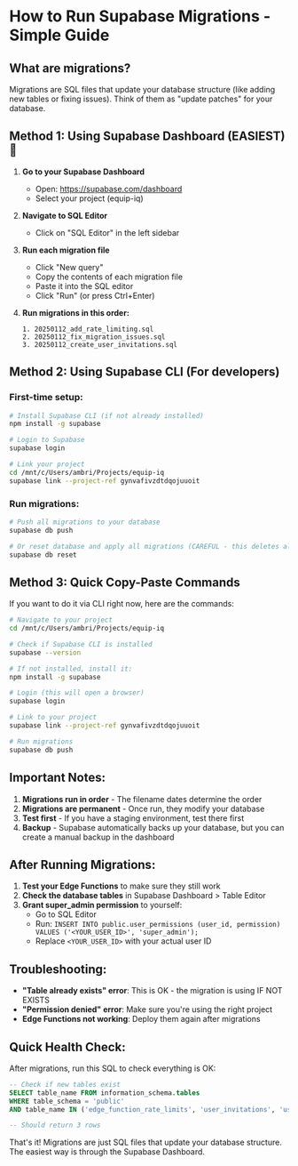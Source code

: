 # How to Run Supabase Migrations - Simple Guide

## What are migrations?
Migrations are SQL files that update your database structure (like adding new tables or fixing issues). Think of them as "update patches" for your database.

## Method 1: Using Supabase Dashboard (EASIEST) 🎯

1. **Go to your Supabase Dashboard**
   - Open: https://supabase.com/dashboard
   - Select your project (equip-iq)

2. **Navigate to SQL Editor**
   - Click on "SQL Editor" in the left sidebar

3. **Run each migration file**
   - Click "New query"
   - Copy the contents of each migration file
   - Paste it into the SQL editor
   - Click "Run" (or press Ctrl+Enter)

4. **Run migrations in this order:**
   ```
   1. 20250112_add_rate_limiting.sql
   2. 20250112_fix_migration_issues.sql
   3. 20250112_create_user_invitations.sql
   ```

## Method 2: Using Supabase CLI (For developers)

### First-time setup:
```bash
# Install Supabase CLI (if not already installed)
npm install -g supabase

# Login to Supabase
supabase login

# Link your project
cd /mnt/c/Users/ambri/Projects/equip-iq
supabase link --project-ref gynvafivzdtdqojuuoit
```

### Run migrations:
```bash
# Push all migrations to your database
supabase db push

# Or reset database and apply all migrations (CAREFUL - this deletes all data!)
supabase db reset
```

## Method 3: Quick Copy-Paste Commands

If you want to do it via CLI right now, here are the commands:

```bash
# Navigate to your project
cd /mnt/c/Users/ambri/Projects/equip-iq

# Check if Supabase CLI is installed
supabase --version

# If not installed, install it:
npm install -g supabase

# Login (this will open a browser)
supabase login

# Link to your project
supabase link --project-ref gynvafivzdtdqojuuoit

# Run migrations
supabase db push
```

## Important Notes:

1. **Migrations run in order** - The filename dates determine the order
2. **Migrations are permanent** - Once run, they modify your database
3. **Test first** - If you have a staging environment, test there first
4. **Backup** - Supabase automatically backs up your database, but you can create a manual backup in the dashboard

## After Running Migrations:

1. **Test your Edge Functions** to make sure they still work
2. **Check the database tables** in Supabase Dashboard > Table Editor
3. **Grant super_admin permission** to yourself:
   - Go to SQL Editor
   - Run: `INSERT INTO public.user_permissions (user_id, permission) VALUES ('<YOUR_USER_ID>', 'super_admin');`
   - Replace `<YOUR_USER_ID>` with your actual user ID

## Troubleshooting:

- **"Table already exists" error**: This is OK - the migration is using IF NOT EXISTS
- **"Permission denied" error**: Make sure you're using the right project
- **Edge Functions not working**: Deploy them again after migrations

## Quick Health Check:
After migrations, run this SQL to check everything is OK:
```sql
-- Check if new tables exist
SELECT table_name FROM information_schema.tables 
WHERE table_schema = 'public' 
AND table_name IN ('edge_function_rate_limits', 'user_invitations', 'user_permissions');

-- Should return 3 rows
```

That's it! Migrations are just SQL files that update your database structure. The easiest way is through the Supabase Dashboard.
